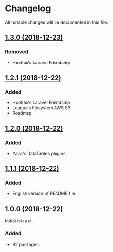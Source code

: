 # Changelog

All notable changes will be documented in this file.

## [1.3.0 (2018-12-23)](https://github.com/bukankalengkaleng/laravel-packages/compare/1.2.1...1.3.0)

### Removed

- Hootlex's Laravel Friendship

## [1.2.1 (2018-12-22)](https://github.com/bukankalengkaleng/laravel-packages/compare/1.2.0...1.2.1)

### Added

- Hootlex's Laravel Friendship
- League's Flysystem AWS S3
- Roadmap

## [1.2.0 (2018-12-22)](https://github.com/bukankalengkaleng/laravel-packages/compare/1.1.1...1.2.0)

### Added

- Yajra's DataTables plugins.

## [1.1.1 (2018-12-22)](https://github.com/bukankalengkaleng/laravel-packages/compare/1.0.0...1.1.1)

### Added

- English version of README file.


## 1.0.0 (2018-12-22)

Initial release.

### Added

- 92 packages.
